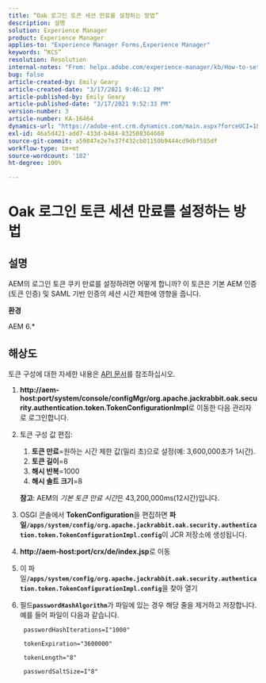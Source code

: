 ```yaml
---
title: “Oak 로그인 토큰 세션 만료를 설정하는 방법”
description: 설명
solution: Experience Manager
product: Experience Manager
applies-to: "Experience Manager Forms,Experience Manager"
keywords: “KCS”
resolution: Resolution
internal-notes: "From: helpx.adobe.com/experience-manager/kb/How-to-set-token-session-expiration-AEM.html"
bug: false
article-created-by: Emily Geary
article-created-date: "3/17/2021 9:46:12 PM"
article-published-by: Emily Geary
article-published-date: "3/17/2021 9:52:33 PM"
version-number: 3
article-number: KA-16464
dynamics-url: "https://adobe-ent.crm.dynamics.com/main.aspx?forceUCI=1&pagetype=entityrecord&etn=knowledgearticle&id=1f76a130-6a87-eb11-a812-000d3a593216"
exl-id: 46a5d421-add7-433d-b484-832508364660
source-git-commit: a59847e2e7e37f432cb01150b9444cd9dbf585df
workflow-type: tm+mt
source-wordcount: '182'
ht-degree: 100%

---
```


# Oak 로그인 토큰 세션 만료를 설정하는 방법

## 설명

AEM의 로그인 토큰 쿠키 만료를 설정하려면 어떻게 합니까? 이 토큰은 기본 AEM 인증(토큰 인증) 및 SAML 기반 인증의 세션 시간 제한에 영향을 줍니다.

<b>환경</b>

AEM 6.\*

## 해상도

토큰 구성에 대한 자세한 내용은 [API 문서](https://jackrabbit.apache.org/oak/docs/apidocs/org/apache/jackrabbit/oak/security/authentication/token/TokenConfigurationImpl.html)를 참조하십시오.

1. <b>http://aem-host:port/system/console/configMgr/org.apache.jackrabbit.oak.security.authentication.token.TokenConfigurationImpl</b>로 이동한 다음 관리자로 로그인합니다.
1. 토큰 구성 값 편집:
   1. <b>토큰 만료</b>=원하는 시간 제한 값(밀리 초)으로 설정(예: 3,600,000초가 1시간).
   1. <b>토큰 길이</b>=8
   1. <b>해시 반복</b>=1000
   1. <b>해시 솔트 크기</b>=8

   <b>참고</b>: AEM의 *기본 토큰 만료 시간*&#x200B;은 43,200,000ms(12시간)입니다.

1. OSGI 콘솔에서 <b>TokenConfiguration</b>을 편집하면 <b>파일`/apps/system/config/org.apache.jackrabbit.oak.security.authentication.token.TokenConfigurationImpl.config`</b>이 JCR 저장소에 생성됩니다.
1. <b>http://aem-host:port/crx/de/index.jsp</b>로 이동
1. 이 파일<b>`/apps/system/config/org.apache.jackrabbit.oak.security.authentication.token.TokenConfigurationImpl.config`</b>을 찾아 열기
1. 필드<b>`passwordHashAlgorithm`</b>가 파일에 있는 경우 해당 줄을 제거하고 저장합니다. 예를 들어 파일이 다음과 같습니다.

   ```
    passwordHashIterations=I"1000"
   
    tokenExpiration="3600000"
   
    tokenLength="8"
   
    passwordSaltSize=I"8"
   ```

